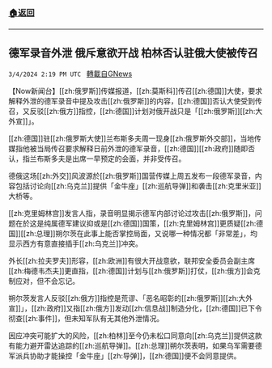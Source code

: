###  [:house:返回](README.md)
---


## 德军录音外泄 俄斥意欲开战 柏林否认驻俄大使被传召
`3/4/2024 2:19 PM UTC ` [轉載自GNews](https://gnews.org/articles/2364000)

【Now新闻台】[[zh:俄罗斯]]传媒报道，[[zh:莫斯科]]传召[[zh:德国]]大使，要求解释外泄的德军录音中提及攻击[[zh:俄罗斯]]的内容，[[zh:德国]]否认大使受到传召，又反驳[[zh:俄方]]指控，[[zh:德国]]计划对俄开战只是「[[zh:俄罗斯]][[zh:大外宣]]」。

[[zh:德国]]驻[[zh:俄罗斯大使]]兰布斯多夫周一现身[[zh:俄罗斯外交部]]，当地传媒指他被当局传召要求解释日前外泄的德军录音，[[zh:德国]][[zh:政府]]随即否认，指兰布斯多夫是出席一早预定的会面，并非受传召。

德俄这场[[zh:外交]]风波源於[[zh:俄罗斯]]国营传媒上周五发布一段德军录音，内容包括讨论向[[zh:乌克兰]]提供「金牛座」[[zh:巡航导弹]]和袭击[[zh:克里米亚]]大桥等。

[[zh:克里姆林宫]]发言人指，录音明显揭示德军内部讨论过攻击[[zh:俄罗斯]]，问题在於这是纯属德军建议抑或是[[zh:德国]]国策，[[zh:克里姆林宫]]更质疑[[zh:德国]][[zh:总理]]朔尔茨在此事上能否掌控局面，又说哪一种情况都「非常差」，均显示西方有意直接插手[[zh:乌克兰]]冲突。

外长[[zh:拉夫罗夫]]形容，[[zh:欧洲]]有很大开战意欲，联邦安全委员会副主席[[zh:梅德韦杰夫]]更直指，[[zh:德国]]计划与[[zh:俄罗斯]]打仗，[[zh:俄方]]会克制应对，但不会忘记。

朔尔茨发言人反驳[[zh:俄方]]指控是荒谬、「恶名昭彰的[[zh:俄罗斯]][[zh:大外宣]]」，[[zh:政府]]又指[[zh:俄方]]发动[[zh:信息战]]制造分化，[[zh:德国]]已下令彻查[[zh:事件]]，但未知军队有无其他外泄情况。

因应冲突可能扩大的风险，[[zh:柏林]]至今仍未松口同意向[[zh:乌克兰]]提供这款有能力避开雷达追踪的[[zh:巡航导弹]]。[[zh:总理]]朔尔茨表明，如果乌军需要德军派兵协助才能操控「金牛座」[[zh:导弹]]，[[zh:德国]]便不会同意提供。
